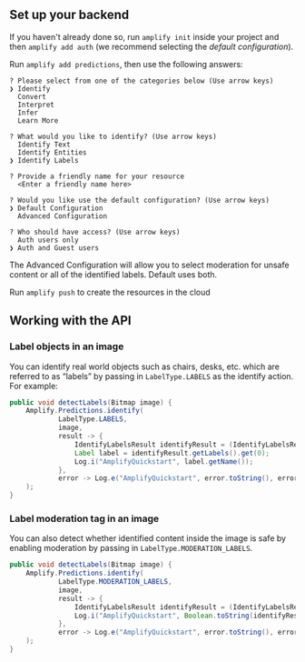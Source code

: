 ## Set up your backend

If you haven't already done so, run `amplify init` inside your project and then `amplify add auth` (we recommend selecting the *default configuration*).

Run `amplify add predictions`, then use the following answers:

```console
? Please select from one of the categories below (Use arrow keys)
❯ Identify
  Convert
  Interpret
  Infer
  Learn More

? What would you like to identify? (Use arrow keys)
  Identify Text
  Identify Entities
❯ Identify Labels

? Provide a friendly name for your resource
  <Enter a friendly name here>

? Would you like use the default configuration? (Use arrow keys)
❯ Default Configuration
  Advanced Configuration

? Who should have access? (Use arrow keys)
  Auth users only
❯ Auth and Guest users  
```

The Advanced Configuration will allow you to select moderation for unsafe content or all of the identified labels. Default uses both.

Run `amplify push` to create the resources in the cloud

## Working with the API

### Label objects in an image

You can identify real world objects such as chairs, desks, etc. which are referred to as “labels” by passing in `LabelType.LABELS` as the identify action. For example:

```java
public void detectLabels(Bitmap image) {
    Amplify.Predictions.identify(
            LabelType.LABELS,
            image,
            result -> {
                IdentifyLabelsResult identifyResult = (IdentifyLabelsResult) result;
                Label label = identifyResult.getLabels().get(0);
                Log.i("AmplifyQuickstart", label.getName());
            },
            error -> Log.e("AmplifyQuickstart", error.toString(), error)
    );
}
```

### Label moderation tag in an image

You can also detect whether identified content inside the image is safe by enabling moderation by passing in `LabelType.MODERATION_LABELS`.

```java
public void detectLabels(Bitmap image) {
    Amplify.Predictions.identify(
            LabelType.MODERATION_LABELS,
            image,
            result -> {
                IdentifyLabelsResult identifyResult = (IdentifyLabelsResult) result;
                Log.i("AmplifyQuickstart", Boolean.toString(identifyResult.isUnsafeContent()));
            },
            error -> Log.e("AmplifyQuickstart", error.toString(), error)
    );
}
```
